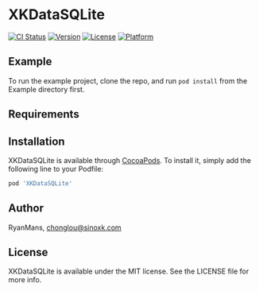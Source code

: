 # XKDataSQLite

[![CI Status](https://img.shields.io/travis/RyanMans/XKDataSQLite.svg?style=flat)](https://travis-ci.org/RyanMans/XKDataSQLite)
[![Version](https://img.shields.io/cocoapods/v/XKDataSQLite.svg?style=flat)](https://cocoapods.org/pods/XKDataSQLite)
[![License](https://img.shields.io/cocoapods/l/XKDataSQLite.svg?style=flat)](https://cocoapods.org/pods/XKDataSQLite)
[![Platform](https://img.shields.io/cocoapods/p/XKDataSQLite.svg?style=flat)](https://cocoapods.org/pods/XKDataSQLite)

## Example

To run the example project, clone the repo, and run `pod install` from the Example directory first.

## Requirements

## Installation

XKDataSQLite is available through [CocoaPods](https://cocoapods.org). To install
it, simply add the following line to your Podfile:

```ruby
pod 'XKDataSQLite'
```

## Author

RyanMans, chonglou@sinoxk.com

## License

XKDataSQLite is available under the MIT license. See the LICENSE file for more info.
